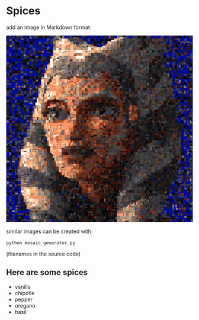 # Spices

add an image in Markdown format:

![mosaic of a Jedi](output.png)

similar images can be created with:

    python mosaic_generator.py
    
(filenames in the source code)

## Here are some spices

* vanilla
* chipotle
* pepper
* oregano
* basil
